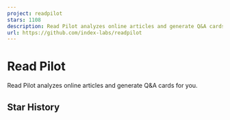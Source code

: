 ```yaml
---
project: readpilot
stars: 1108
description: Read Pilot analyzes online articles and generate Q&A cards for you. Powered by OpenAI & Next.js.
url: https://github.com/index-labs/readpilot
---
```


Read Pilot
==========

Read Pilot analyzes online articles and generate Q&A cards for you.

Star History
------------
